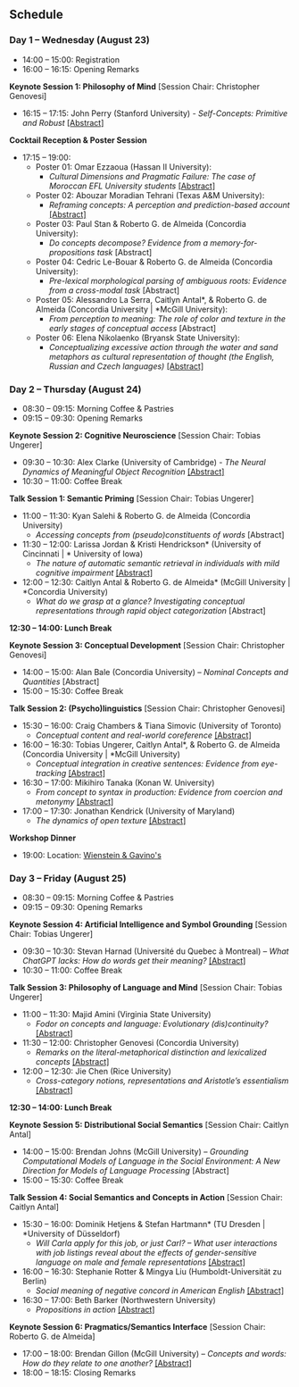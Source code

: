 [comment]: <> (<p float="center">)
[comment]: <> (<img align="center" src="/CARLA/carla_workshop/logos.PNG" width="70%" />)
[comment]: <> (</p>)

## Schedule 

### Day 1 – Wednesday (August 23)
+ 14:00 – 15:00:	Registration
+	16:00 – 16:15: Opening Remarks

**Keynote Session 1: Philosophy of Mind** [Session Chair: Christopher Genovesi]
+	16:15 – 17:15: John Perry (Stanford University) - *Self-Concepts: Primitive and Robust* [[Abstract]](abstracts_2023/Perry-carla-abstract-revised.pdf)

**Cocktail Reception & Poster Session**
+	17:15 – 19:00:
    +	Poster 01: Omar Ezzaoua (Hassan II University):
        +	*Cultural Dimensions and Pragmatic Failure: The case of Moroccan EFL University students* [[Abstract]](abstracts_2023/Ezzaoua-CARLA-2023.pdf)
    +	Poster 02: Abouzar Moradian Tehrani (Texas A&M University):
        + *Reframing concepts: A perception and prediction-based account* [[Abstract]](abstracts_2023/Moradian-CARLA-2023.pdf)
    +	Poster 03: Paul Stan & Roberto G. de Almeida (Concordia University):
        + *Do concepts decompose? Evidence from a memory-for-propositions task* [Abstract]
    +	Poster 04: Cedric Le-Bouar & Roberto G. de Almeida (Concordia University):
        + *Pre-lexical morphological parsing of ambiguous roots: Evidence from a cross-modal task* [Abstract]
    +	Poster 05: Alessandro La Serra, Caitlyn Antal*, & Roberto G. de Almeida (Concordia University | *McGill University):
        + *From perception to meaning: The role of color and texture in the early stages of conceptual access* [Abstract]
    +	Poster 06: Elena Nikolaenko (Bryansk State University):
        + *Conceptualizing excessive action through the water and sand metaphors as cultural representation of thought (the English, Russian and Czech languages)* [[Abstract]](abstracts_2023/Nikolaenko-CARLA-2023.pdf)

### Day 2 – Thursday (August 24)
+	08:30 – 09:15:	Morning Coffee & Pastries
+	09:15 – 09:30: Opening Remarks

**Keynote Session 2: Cognitive Neuroscience** [Session Chair: Tobias Ungerer]
+	09:30 – 10:30:	Alex Clarke (University of Cambridge) - *The Neural Dynamics of Meaningful Object Recognition* [[Abstract]](abstracts_2023/Clarke-CARLA-2023.pdf)
+	10:30 – 11:00: Coffee Break

**Talk Session 1: Semantic Priming** [Session Chair: Tobias Ungerer]
+	11:00 – 11:30: Kyan Salehi & Roberto G. de Almeida (Concordia University)
      +	*Accessing concepts from (pseudo)constituents of words* [Abstract]
+	11:30 – 12:00: Larissa Jordan & Kristi Hendrickson* (University of Cincinnati | * University of Iowa)
      +	*The nature of automatic semantic retrieval in individuals with mild cognitive impairment* [[Abstract]](abstracts_2023/Jordan-CARLA-2023.pdf)
+	12:00 – 12:30: Caitlyn Antal & Roberto G. de Almeida* (McGill University | *Concordia University)
      +	*What do we grasp at a glance? Investigating conceptual representations through rapid object categorization* [Abstract]

**12:30 – 14:00: Lunch Break**

**Keynote Session 3: Conceptual Development** [Session Chair: Christopher Genovesi]
+	14:00 – 15:00: Alan Bale (Concordia University) – *Nominal Concepts and Quantities* [Abstract]
+	15:00 – 15:30: Coffee Break

**Talk Session 2: (Psycho)linguistics** [Session Chair: Christopher Genovesi]
+	15:30 – 16:00: Craig Chambers & Tiana Simovic (University of Toronto)
      +	*Conceptual content and real-world coreference* [[Abstract]](abstracts_2023/Chambers-CARLA-2023.pdf)
+	16:00 – 16:30: Tobias Ungerer, Caitlyn Antal*, & Roberto G. de Almeida (Concordia University | *McGill University)
      +	*Conceptual integration in creative sentences: Evidence from eye-tracking* [[Abstract]](abstracts_2023/Ungerer-CARLA-2023.pdf)
+	16:30 – 17:00: Mikihiro Tanaka (Konan W. University)
      +	*From concept to syntax in production: Evidence from coercion and metonymy* [[Abstract]](abstracts_2023/Tanaka-CARLA-2023.pdf)
+	17:00 – 17:30: Jonathan Kendrick (University of Maryland)
      +	*The dynamics of open texture* [[Abstract]](abstracts_2023/Kendrick-CARLA-2023.pdf)

**Workshop Dinner**
+	19:00:	Location: [Wienstein & Gavino's](https://wgmtl.com/en)

### Day 3 – Friday (August 25)
+	08:30 – 09:15:	Morning Coffee & Pastries
+	09:15 – 09:30: Opening Remarks

**Keynote Session 4: Artificial Intelligence and Symbol Grounding** [Session Chair: Tobias Ungerer]
+	09:30 – 10:30:	Stevan Harnad (Université du Quebec à Montreal) – *What ChatGPT lacks: How do words get their meaning?* [[Abstract]](abstracts_2023/Harnad-CARLA-2023.pdf)
+	10:30 – 11:00: Coffee Break

**Talk Session 3: Philosophy of Language and Mind** [Session Chair: Tobias Ungerer]
+	11:00 – 11:30: Majid Amini (Virginia State University)
      +	*Fodor on concepts and language: Evolutionary (dis)continuity?* [[Abstract]](abstracts_2023/Amini-CARLA-2023.pdf)
+	11:30 – 12:00: Christopher Genovesi (Concordia University)
      +	*Remarks on the literal-metaphorical distinction and lexicalized concepts* [[Abstract]](abstracts_2023/Genovesi-CARLA-2023.pdf)
+	12:00 – 12:30: Jie Chen (Rice University)
      +	*Cross-category notions, representations and Aristotle’s essentialism* [[Abstract]](abstracts_2023/Chen-CARLA-2023.pdf)

**12:30 – 14:00: Lunch Break**

**Keynote Session 5: Distributional Social Semantics** [Session Chair: Caitlyn Antal]
+	14:00 – 15:00: Brendan Johns (McGill University) – *Grounding Computational Models of Language in the Social Environment: A New Direction for Models of Language Processing* [Abstract]
+	15:00 – 15:30: Coffee Break

**Talk Session 4: Social Semantics and Concepts in Action** [Session Chair: Caitlyn Antal]
+	15:30 – 16:00: Dominik Hetjens & Stefan Hartmann* (TU Dresden | *University of Düsseldorf)
      +	*Will Carla apply for this job, or just Carl? – What user interactions with job listings reveal about the effects of gender-sensitive language on male and female representations* [[Abstract]](abstracts_2023/Hetjens-Hartmann-CARLA-2023.pdf)
+	16:00 – 16:30: Stephanie Rotter & Mingya Liu (Humboldt-Universität zu Berlin)
      +	*Social meaning of negative concord in American English* [[Abstract]](abstracts_2023/Rotter-CARLA-2023.pdf)
+	16:30 – 17:00: Beth Barker (Northwestern University)
      +	*Propositions in action* [[Abstract]](abstracts_2023/Barker-CARLA-2023.pdf)

**Keynote Session 6: Pragmatics/Semantics Interface** [Session Chair: Roberto G. de Almeida]
+	17:00 – 18:00: Brendan Gillon (McGill University) – *Concepts and words: How do they relate to one another?* [[Abstract]](abstracts_2023/Gillon-CARLA-2023.pdf)
+	18:00 – 18:15: Closing Remarks

